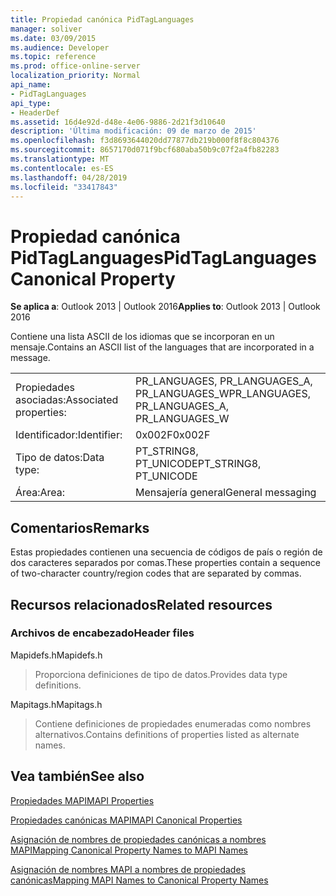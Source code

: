 ```yaml
---
title: Propiedad canónica PidTagLanguages
manager: soliver
ms.date: 03/09/2015
ms.audience: Developer
ms.topic: reference
ms.prod: office-online-server
localization_priority: Normal
api_name:
- PidTagLanguages
api_type:
- HeaderDef
ms.assetid: 16d4e92d-d48e-4e06-9886-2d21f3d10640
description: 'Última modificación: 09 de marzo de 2015'
ms.openlocfilehash: f3d8693644020dd77877db219b000f8f8c804376
ms.sourcegitcommit: 8657170d071f9bcf680aba50b9c07f2a4fb82283
ms.translationtype: MT
ms.contentlocale: es-ES
ms.lasthandoff: 04/28/2019
ms.locfileid: "33417843"
---
```

# <a name="pidtaglanguages-canonical-property"></a><span data-ttu-id="d3643-103">Propiedad canónica PidTagLanguages</span><span class="sxs-lookup"><span data-stu-id="d3643-103">PidTagLanguages Canonical Property</span></span>

  
  
<span data-ttu-id="d3643-104">**Se aplica a**: Outlook 2013 | Outlook 2016</span><span class="sxs-lookup"><span data-stu-id="d3643-104">**Applies to**: Outlook 2013 | Outlook 2016</span></span> 
  
<span data-ttu-id="d3643-105">Contiene una lista ASCII de los idiomas que se incorporan en un mensaje.</span><span class="sxs-lookup"><span data-stu-id="d3643-105">Contains an ASCII list of the languages that are incorporated in a message.</span></span> 
  
|||
|:-----|:-----|
|<span data-ttu-id="d3643-106">Propiedades asociadas:</span><span class="sxs-lookup"><span data-stu-id="d3643-106">Associated properties:</span></span>  <br/> |<span data-ttu-id="d3643-107">PR_LANGUAGES, PR_LANGUAGES_A, PR_LANGUAGES_W</span><span class="sxs-lookup"><span data-stu-id="d3643-107">PR_LANGUAGES, PR_LANGUAGES_A, PR_LANGUAGES_W</span></span>  <br/> |
|<span data-ttu-id="d3643-108">Identificador:</span><span class="sxs-lookup"><span data-stu-id="d3643-108">Identifier:</span></span>  <br/> |<span data-ttu-id="d3643-109">0x002F</span><span class="sxs-lookup"><span data-stu-id="d3643-109">0x002F</span></span>  <br/> |
|<span data-ttu-id="d3643-110">Tipo de datos:</span><span class="sxs-lookup"><span data-stu-id="d3643-110">Data type:</span></span>  <br/> |<span data-ttu-id="d3643-111">PT_STRING8, PT_UNICODE</span><span class="sxs-lookup"><span data-stu-id="d3643-111">PT_STRING8, PT_UNICODE</span></span>  <br/> |
|<span data-ttu-id="d3643-112">Área:</span><span class="sxs-lookup"><span data-stu-id="d3643-112">Area:</span></span>  <br/> |<span data-ttu-id="d3643-113">Mensajería general</span><span class="sxs-lookup"><span data-stu-id="d3643-113">General messaging</span></span>  <br/> |
   
## <a name="remarks"></a><span data-ttu-id="d3643-114">Comentarios</span><span class="sxs-lookup"><span data-stu-id="d3643-114">Remarks</span></span>

<span data-ttu-id="d3643-115">Estas propiedades contienen una secuencia de códigos de país o región de dos caracteres separados por comas.</span><span class="sxs-lookup"><span data-stu-id="d3643-115">These properties contain a sequence of two-character country/region codes that are separated by commas.</span></span> 
  
## <a name="related-resources"></a><span data-ttu-id="d3643-116">Recursos relacionados</span><span class="sxs-lookup"><span data-stu-id="d3643-116">Related resources</span></span>

### <a name="header-files"></a><span data-ttu-id="d3643-117">Archivos de encabezado</span><span class="sxs-lookup"><span data-stu-id="d3643-117">Header files</span></span>

<span data-ttu-id="d3643-118">Mapidefs.h</span><span class="sxs-lookup"><span data-stu-id="d3643-118">Mapidefs.h</span></span>
  
> <span data-ttu-id="d3643-119">Proporciona definiciones de tipo de datos.</span><span class="sxs-lookup"><span data-stu-id="d3643-119">Provides data type definitions.</span></span>
    
<span data-ttu-id="d3643-120">Mapitags.h</span><span class="sxs-lookup"><span data-stu-id="d3643-120">Mapitags.h</span></span>
  
> <span data-ttu-id="d3643-121">Contiene definiciones de propiedades enumeradas como nombres alternativos.</span><span class="sxs-lookup"><span data-stu-id="d3643-121">Contains definitions of properties listed as alternate names.</span></span>
    
## <a name="see-also"></a><span data-ttu-id="d3643-122">Vea también</span><span class="sxs-lookup"><span data-stu-id="d3643-122">See also</span></span>



[<span data-ttu-id="d3643-123">Propiedades MAPI</span><span class="sxs-lookup"><span data-stu-id="d3643-123">MAPI Properties</span></span>](mapi-properties.md)
  
[<span data-ttu-id="d3643-124">Propiedades canónicas MAPI</span><span class="sxs-lookup"><span data-stu-id="d3643-124">MAPI Canonical Properties</span></span>](mapi-canonical-properties.md)
  
[<span data-ttu-id="d3643-125">Asignación de nombres de propiedades canónicas a nombres MAPI</span><span class="sxs-lookup"><span data-stu-id="d3643-125">Mapping Canonical Property Names to MAPI Names</span></span>](mapping-canonical-property-names-to-mapi-names.md)
  
[<span data-ttu-id="d3643-126">Asignación de nombres MAPI a nombres de propiedades canónicas</span><span class="sxs-lookup"><span data-stu-id="d3643-126">Mapping MAPI Names to Canonical Property Names</span></span>](mapping-mapi-names-to-canonical-property-names.md)

